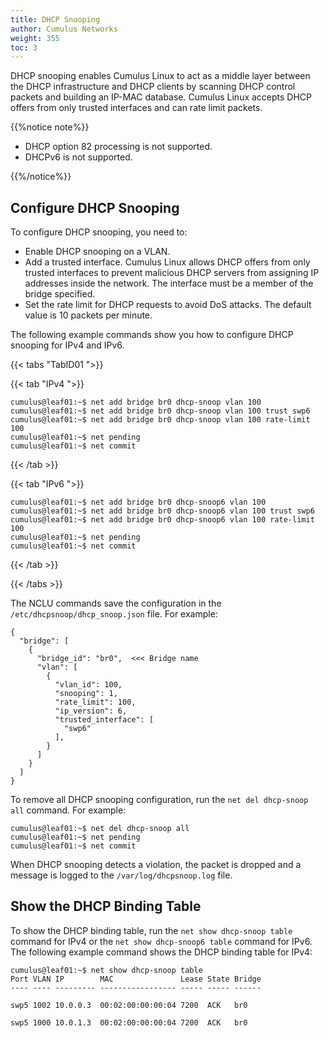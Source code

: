 ```yaml
---
title: DHCP Snooping
author: Cumulus Networks
weight: 355
toc: 3
---
```

DHCP snooping enables Cumulus Linux to act as a middle layer between the DHCP infrastructure and DHCP clients by scanning DHCP control packets and building an IP-MAC database. Cumulus Linux accepts DHCP offers from only trusted interfaces and can rate limit packets.

{{%notice note%}}

- DHCP option 82 processing is not supported.
- DHCPv6 is not supported.

{{%/notice%}}

## Configure DHCP Snooping

To configure DHCP snooping, you need to:

- Enable DHCP snooping on a VLAN.
- Add a trusted interface. Cumulus Linux allows DHCP offers from only trusted interfaces to prevent malicious DHCP servers from assigning IP addresses inside the network. The interface must be a member of the bridge specified.
- Set the rate limit for DHCP requests to avoid DoS attacks. The default value is 10 packets per minute.

The following example commands show you how to configure DHCP snooping for IPv4 and IPv6.

{{< tabs "TabID01 ">}}

{{< tab "IPv4 ">}}

```
cumulus@leaf01:~$ net add bridge br0 dhcp-snoop vlan 100
cumulus@leaf01:~$ net add bridge br0 dhcp-snoop vlan 100 trust swp6
cumulus@leaf01:~$ net add bridge br0 dhcp-snoop vlan 100 rate-limit 100
cumulus@leaf01:~$ net pending
cumulus@leaf01:~$ net commit
```

{{< /tab >}}

{{< tab "IPv6 ">}}

```
cumulus@leaf01:~$ net add bridge br0 dhcp-snoop6 vlan 100
cumulus@leaf01:~$ net add bridge br0 dhcp-snoop6 vlan 100 trust swp6
cumulus@leaf01:~$ net add bridge br0 dhcp-snoop6 vlan 100 rate-limit 100
cumulus@leaf01:~$ net pending
cumulus@leaf01:~$ net commit
```

{{< /tab >}}

{{< /tabs >}}

The NCLU commands save the configuration in the `/etc/dhcpsnoop/dhcp_snoop.json` file. For example:

```
{
  "bridge": [
    {
      "bridge_id": "br0",  <<< Bridge name
      "vlan": [
        {
          "vlan_id": 100,
          "snooping": 1,
          "rate_limit": 100,
          "ip_version": 6,
          "trusted_interface": [
            "swp6"
          ],
        }
      ]
    }
  ]
}
```

To remove all DHCP snooping configuration, run the `net del dhcp-snoop all` command. For example:

```
cumulus@leaf01:~$ net del dhcp-snoop all
cumulus@leaf01:~$ net pending
cumulus@leaf01:~$ net commit
```

When DHCP snooping detects a violation, the packet is dropped and a message is logged to the `/var/log/dhcpsnoop.log` file.

## Show the DHCP Binding Table

To show the DHCP binding table, run the `net show dhcp-snoop table` command for IPv4 or the `net show dhcp-snoop6 table` command for IPv6. The following example command shows the DHCP binding table for IPv4:

```
cumulus@leaf01:~$ net show dhcp-snoop table
Port VLAN IP        MAC               Lease State Bridge
---- ---- --------- ----------------- ----- ----- ------

swp5 1002 10.0.0.3  00:02:00:00:00:04 7200  ACK   br0

swp5 1000 10.0.1.3  00:02:00:00:00:04 7200  ACK   br0
```
